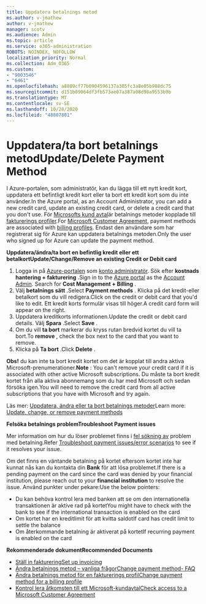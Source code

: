 ```yaml
---
title: Uppdatera betalnings metod
ms.author: v-jmathew
author: v-jmathew
manager: scotv
ms.audience: Admin
ms.topic: article
ms.service: o365-administration
ROBOTS: NOINDEX, NOFOLLOW
localization_priority: Normal
ms.collection: Adm_O365
ms.custom:
- "9003546"
- "6461"
ms.openlocfilehash: a8809cf77b0904596137a305fc3a8e05b988dc75
ms.sourcegitcommit: d151b09064df3fb573ae07a387a08d98a9553b9b
ms.translationtype: MT
ms.contentlocale: sv-SE
ms.lasthandoff: 10/28/2020
ms.locfileid: "48807801"
---
```

# <a name="updatedelete-payment-method"></a><span data-ttu-id="60a11-102">Uppdatera/ta bort betalnings metod</span><span class="sxs-lookup"><span data-stu-id="60a11-102">Update/Delete Payment Method</span></span>

<span data-ttu-id="60a11-103">I Azure-portalen, som administratör, kan du lägga till ett nytt kredit kort, uppdatera ett befintligt kredit kort eller ta bort ett kredit kort som du inte använder.</span><span class="sxs-lookup"><span data-stu-id="60a11-103">In the Azure portal, as an Account Administrator, you can add a new credit card, update an existing credit card, or delete a credit card that you don't use.</span></span> <span data-ttu-id="60a11-104">För [Microsofts kund avtal](https://docs.microsoft.com/azure/billing/billing-how-to-change-credit-card?WT.mc_id=Portal-Microsoft_Azure_Support#check-access-to-a-microsoft-customer-agreement)är betalnings metoder kopplade till [fakturerings profiler](https://docs.microsoft.com/azure/billing/billing-how-to-change-credit-card?WT.mc_id=Portal-Microsoft_Azure_Support#change-payment-method-for-a-billing-profile).</span><span class="sxs-lookup"><span data-stu-id="60a11-104">For [Microsoft Customer Agreement](https://docs.microsoft.com/azure/billing/billing-how-to-change-credit-card?WT.mc_id=Portal-Microsoft_Azure_Support#check-access-to-a-microsoft-customer-agreement), payment methods are associated with [billing profiles](https://docs.microsoft.com/azure/billing/billing-how-to-change-credit-card?WT.mc_id=Portal-Microsoft_Azure_Support#change-payment-method-for-a-billing-profile).</span></span> <span data-ttu-id="60a11-105">Endast den användare som har registrerat sig för Azure kan uppdatera betalnings metoden.</span><span class="sxs-lookup"><span data-stu-id="60a11-105">Only the user who signed up for Azure can update the payment method.</span></span>

<span data-ttu-id="60a11-106">**Uppdatera/ändra/ta bort en befintlig kredit eller ett betalkort**</span><span class="sxs-lookup"><span data-stu-id="60a11-106">**Update/Change/Remove an existing Credit or Debit card**</span></span>

1.  <span data-ttu-id="60a11-107">Logga in på [Azure-portalen](https://portal.azure.com/) som [konto administratör](https://docs.microsoft.com/azure/billing/billing-subscription-transfer?WT.mc_id=Portal-Microsoft_Azure_Support#whoisaa). Sök efter **kostnads hantering + fakturering** .</span><span class="sxs-lookup"><span data-stu-id="60a11-107">Sign in to the [Azure portal](https://portal.azure.com/) as the [Account Admin](https://docs.microsoft.com/azure/billing/billing-subscription-transfer?WT.mc_id=Portal-Microsoft_Azure_Support#whoisaa). Search for **Cost Management + Billing** .</span></span>
2.  <span data-ttu-id="60a11-108">Välj **betalnings sätt** .</span><span class="sxs-lookup"><span data-stu-id="60a11-108">Select **Payment methods** .</span></span> <span data-ttu-id="60a11-109">Klicka på det kredit-eller betalkort som du vill redigera.</span><span class="sxs-lookup"><span data-stu-id="60a11-109">Click on the credit or debit card that you'd like to edit.</span></span> <span data-ttu-id="60a11-110">Ett kredit korts formulär visas till höger.</span><span class="sxs-lookup"><span data-stu-id="60a11-110">A credit card form will appear on the right.</span></span>
3.  <span data-ttu-id="60a11-111">Uppdatera kreditkorts informationen.</span><span class="sxs-lookup"><span data-stu-id="60a11-111">Update the credit or debit card details.</span></span> <span data-ttu-id="60a11-112">Välj **Spara** .</span><span class="sxs-lookup"><span data-stu-id="60a11-112">Select **Save** .</span></span>
4.  <span data-ttu-id="60a11-113">Om du vill **ta bort** markerar du kryss rutan bredvid kortet du vill ta bort.</span><span class="sxs-lookup"><span data-stu-id="60a11-113">To **remove** , check the box next to the card that you want to remove.</span></span>
5.  <span data-ttu-id="60a11-114">Klicka på **Ta bort** .</span><span class="sxs-lookup"><span data-stu-id="60a11-114">Click **Delete** .</span></span>

<span data-ttu-id="60a11-115">**Obs!** du kan inte ta bort kredit kortet om det är kopplat till andra aktiva Microsoft-prenumerationer.</span><span class="sxs-lookup"><span data-stu-id="60a11-115">**Note** : You can't remove your credit card if it is associated with other active Microsoft subscriptions.</span></span> <span data-ttu-id="60a11-116">Du måste ta bort kredit kortet från alla aktiva abonnemang som du har med Microsoft och sedan försöka igen.</span><span class="sxs-lookup"><span data-stu-id="60a11-116">You will need to remove the credit card from all active subscriptions that you have with Microsoft and try again.</span></span>

<span data-ttu-id="60a11-117">Läs mer: [Uppdatera, ändra eller ta bort betalnings metoder](https://docs.microsoft.com/azure/billing/billing-how-to-change-credit-card?WT.mc_id=Portal-Microsoft_Azure_Support)</span><span class="sxs-lookup"><span data-stu-id="60a11-117">Learn more: [Update, change, or remove payment methods](https://docs.microsoft.com/azure/billing/billing-how-to-change-credit-card?WT.mc_id=Portal-Microsoft_Azure_Support)</span></span>

<span data-ttu-id="60a11-118">**Felsöka betalnings problem**</span><span class="sxs-lookup"><span data-stu-id="60a11-118">**Troubleshoot Payment issues**</span></span>

<span data-ttu-id="60a11-119">Mer information om hur du löser problemet finns i [fel sökning av](https://support.microsoft.com/help/4505172/troubleshooting-payment-issues) problem med betalning.</span><span class="sxs-lookup"><span data-stu-id="60a11-119">Refer [Troubleshoot payment issues/error scenarios](https://support.microsoft.com/help/4505172/troubleshooting-payment-issues) to see if it resolves your issue.</span></span>

<span data-ttu-id="60a11-120">Om det finns en väntande betalning på kortet eftersom kortet inte har kunnat nås kan du kontakta din **Bank** för att lösa problemet.</span><span class="sxs-lookup"><span data-stu-id="60a11-120">If there is a pending payment on the card since the card was denied by your financial institution, please reach out to your **financial institution** to resolve the issue.</span></span> <span data-ttu-id="60a11-121">Använd punkter under pekare:</span><span class="sxs-lookup"><span data-stu-id="60a11-121">Use the below pointers:</span></span>

- <span data-ttu-id="60a11-122">Du kan behöva kontrol lera med banken att se om den internationella transaktionen är aktive rad på kortet</span><span class="sxs-lookup"><span data-stu-id="60a11-122">You might have to check with the bank to see if the international transaction is enabled on the card</span></span>
- <span data-ttu-id="60a11-123">Om kortet har en kreditlimit för att kvitta saldot</span><span class="sxs-lookup"><span data-stu-id="60a11-123">If card has credit limit to settle the balance</span></span>
- <span data-ttu-id="60a11-124">Om återkommande betalning är aktiverat på kortet</span><span class="sxs-lookup"><span data-stu-id="60a11-124">If recurring payment is enabled on the card</span></span>

<span data-ttu-id="60a11-125">**Rekommenderade dokument**</span><span class="sxs-lookup"><span data-stu-id="60a11-125">**Recommended Documents**</span></span>

- [<span data-ttu-id="60a11-126">Ställ in fakturering</span><span class="sxs-lookup"><span data-stu-id="60a11-126">Set up invoicing</span></span>](https://azure.microsoft.com/pricing/invoicing/)
- [<span data-ttu-id="60a11-127">Ändra betalnings metod – vanliga frågor</span><span class="sxs-lookup"><span data-stu-id="60a11-127">Change payment method- FAQ</span></span>](https://docs.microsoft.com/azure/billing/billing-how-to-change-credit-card?WT.mc_id=Portal-Microsoft_Azure_Support#frequently-asked-questions)
- [<span data-ttu-id="60a11-128">Ändra betalnings metod för en fakturerings profil</span><span class="sxs-lookup"><span data-stu-id="60a11-128">Change payment method for a billing profile</span></span>](https://docs.microsoft.com/azure/billing/billing-how-to-change-credit-card?WT.mc_id=Portal-Microsoft_Azure_Support#change-payment-method-for-a-billing-profile)
- [<span data-ttu-id="60a11-129">Kontrol lera åtkomsten till ett Microsoft-kundavtal</span><span class="sxs-lookup"><span data-stu-id="60a11-129">Check access to a Microsoft Customer Agreement</span></span>](https://docs.microsoft.com/azure/billing/billing-how-to-change-credit-card?WT.mc_id=Portal-Microsoft_Azure_Support#check-access-to-a-microsoft-customer-agreement)

